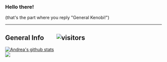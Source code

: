 ### Hello there!
(that's the part where you reply "General Kenobi!")

***

## General Info  &nbsp;&nbsp;&nbsp;&nbsp;&nbsp;&nbsp; ![visitors](https://visitor-badge.glitch.me/badge?page_id=andreaiaia.andreaiaia&left_color=orange&right_color=blue)
<a href="https://github.com/andreaiaia/andreaiaia">
    <img align="center" src="https://github-readme-stats.vercel.app/api?username=andreaiaia&show_icons=true&include_all_commits=true&theme=algolia" alt="Andrea's github stats" />
</a>
<br>
<a href="https://github.com/andreaiaia/andreaiaia">
    <img align="center" src="https://github-readme-stats.vercel.app/api/top-langs/?username=kocierik&layout=compact&theme=algolia" />
</a>
